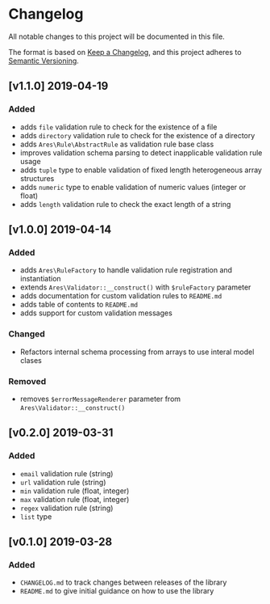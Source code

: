 # Changelog
All notable changes to this project will be documented in this file.

The format is based on [Keep a Changelog](https://keepachangelog.com/en/1.0.0/),
and this project adheres to [Semantic Versioning](https://semver.org/spec/v2.0.0.html).

## [v1.1.0] 2019-04-19
### Added
- adds ```file``` validation rule to check for the existence of a file
- adds ```directory``` validation rule to check for the existence of a directory
- adds ```Ares\Rule\AbstractRule``` as validation rule base class
- improves validation schema parsing to detect inapplicable validation rule usage
- adds ```tuple``` type to enable validation of fixed length heterogeneous array structures
- adds ```numeric``` type to enable validation of numeric values (integer or float)
- adds ```length``` validation rule to check the exact length of a string

## [v1.0.0] 2019-04-14
### Added
- adds ```Ares\RuleFactory``` to handle validation rule registration and instantiation
- extends ```Ares\Validator::__construct()``` with ```$ruleFactory``` parameter
- adds documentation for custom validation rules to ```README.md```
- adds table of contents to ```README.md```
- adds support for custom validation messages
### Changed
- Refactors internal schema processing from arrays to use interal model clases
### Removed
- removes ```$errorMessageRenderer``` parameter from ```Ares\Validator::__construct()```

## [v0.2.0] 2019-03-31
### Added
- ```email``` validation rule (string)
- ```url``` validation rule (string)
- ```min``` validation rule (float, integer)
- ```max``` validation rule (float, integer)
- ```regex``` validation rule (string)
- ```list``` type

## [v0.1.0] 2019-03-28
### Added
- ```CHANGELOG.md``` to track changes between releases of the library
- ```README.md``` to give initial guidance on how to use the library

